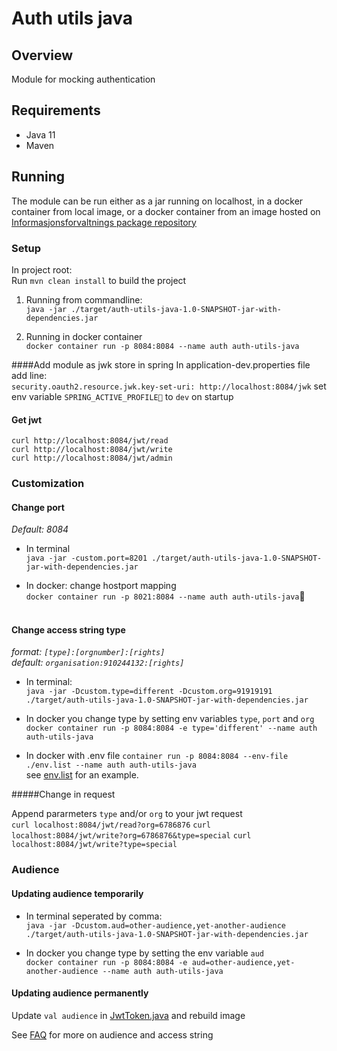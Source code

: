 # Auth utils java

## Overview
Module for mocking authentication 

## Requirements 
- Java 11
- Maven

## Running
The module can be run either as a jar running on localhost, in a docker container from local image, or a docker container from an 
image hosted on [Informasjonsforvaltnings package repository](https://github.com/orgs/Informasjonsforvaltning/packages)  

### Setup
In project root:<br>
Run `mvn clean install` to build the project 

1. Running from commandline:<br> 
`java -jar ./target/auth-utils-java-1.0-SNAPSHOT-jar-with-dependencies.jar`      

2. Running in docker container <br>
`docker container run -p 8084:8084 --name auth auth-utils-java`

####Add module as jwk store in spring
In application-dev.properties file add line:<br>
`security.oauth2.resource.jwk.key-set-uri: http://localhost:8084/jwk`
set env variable `SPRING_ACTIVE_PROFILE￿` to `dev` on startup
#### Get jwt
`curl http://localhost:8084/jwt/read`<br>
`curl http://localhost:8084/jwt/write`<br>
`curl http://localhost:8084/jwt/admin`<br>


### Customization

#### Change port
*Default: 8084* <br> 

- In terminal<br>
`java -jar -custom.port=8201 ./target/auth-utils-java-1.0-SNAPSHOT-jar-with-dependencies.jar`

- In docker: change hostport mapping <br>
`docker container run -p 8021:8084 --name auth auth-utils-java`￿<br><br>

#### Change access string type
*format: `[type]:[orgnumber]:[rights]`*<br>
*default:  `organisation:910244132:[rights]`* <br>

 - In terminal:<br>
`java -jar -Dcustom.type=different -Dcustom.org=91919191 ./target/auth-utils-java-1.0-SNAPSHOT-jar-with-dependencies.jar`<br>

 - In docker you change type by setting env variables `type`, `port` and `org` <br>
`docker container run -p 8084:8084 -e type='different' --name auth auth-utils-java`

-  In docker with .env file
`container run -p 8084:8084 --env-file ./env.list --name auth auth-utils-java`<br>
see [env.list](./env.list) for an example.

#####Change in request

Append pararmeters `type` and/or `org` to your jwt request<br>
```curl localhost:8084/jwt/read?org=6786876``` 
```curl localhost:8084/jwt/write?org=6786876&type=special``` 
```curl localhost:8084/jwt/write?type=special``` 


### Audience
#### Updating audience temporarily
- In terminal seperated by comma:<br>
`java -jar -Dcustom.aud=other-audience,yet-another-audience ./target/auth-utils-java-1.0-SNAPSHOT-jar-with-dependencies.jar`<br>

- In docker you change type by setting the env variable `aud`<br>
`docker container run -p 8084:8084 -e aud=other-audience,yet-another-audience --name auth auth-utils-java`


#### Updating audience permanently
Update `val audience` in [JwtToken.java](src/main/kotlin/no/brreg/informasjonsforvaltning/jwk/JwtToken.kt) 
and rebuild image

See [FAQ](./FAQ.md) for more on audience and access string
